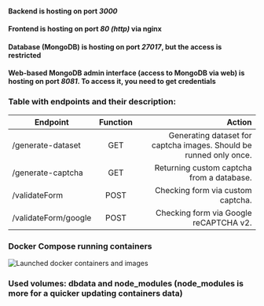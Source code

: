 #### Backend is hosting on port *3000*
#### Frontend is hosting on port *80 (http)* via nginx
#### Database (MongoDB) is hosting on port *27017*, but the access is restricted
#### Web-based MongoDB admin interface (access to MongoDB via web) is hosting on port *8081*. To access it, you need to get credentials  

### Table with endpoints and their description:
|   Endpoint                                 |   Function    |                                       Action                                   |
| ------------------------------------------ |:-------------:| ------------------------------------------------------------------------------:|
| /generate-dataset                          |     GET       |  Generating dataset for captcha images. Should be runned only once.            |
| /generate-captcha                          |     GET       |  Returning custom captcha from a database.                                     |
| /validateForm                              |     POST      |  Checking form via custom captcha.                                             |
| /validateForm/google                       |     POST      |  Checking form via Google reCAPTCHA v2.                                        |


### Docker Compose running containers
![Launched docker containers and images](https://i.ibb.co/5ngBQ1J/image.png) 

### Used volumes: **dbdata** and **node_modules** (node_modules is more for a quicker updating containers data)